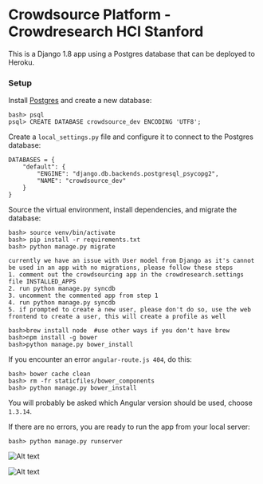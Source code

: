 # Crowdsource Platform - Crowdresearch HCI Stanford

This is a Django 1.8 app using a Postgres database that can be deployed to Heroku.

### Setup

Install [Postgres](http://postgresapp.com/) and create a new database:

    bash> psql
    psql> CREATE DATABASE crowdsource_dev ENCODING 'UTF8';

Create a `local_settings.py` file and configure it to connect to the Postgres database:

    DATABASES = {
        "default": {
            "ENGINE": "django.db.backends.postgresql_psycopg2",
            "NAME": "crowdsource_dev"
        }
    }

Source the virtual environment, install dependencies, and migrate the database:

    bash> source venv/bin/activate
    bash> pip install -r requirements.txt
    bash> python manage.py migrate

    currently we have an issue with User model from Django as it's cannot be used in an app with no migrations, please follow these steps
    1. comment out the crowdsourcing app in the crowdresearch.settings file INSTALLED_APPS
    2. run python manage.py syncdb
    3. uncomment the commented app from step 1
    4. run python manage.py syncdb
    5. if prompted to create a new user, please don't do so, use the web frontend to create a user, this will create a profile as well

    bash>brew install node  #use other ways if you don't have brew
    bash>npm install -g bower
    bash>python manage.py bower_install

If you encounter an error `angular-route.js 404`, do this:

    bash> bower cache clean
    bash> rm -fr staticfiles/bower_components
    bash> python manage.py bower_install

You will probably be asked which Angular version should be used, choose `1.3.14`.

If there are no errors, you are ready to run the app from your local server:

    bash> python manage.py runserver
    
![Alt text](http://crowdresearch.stanford.edu/w/img_auth.php/9/9d/NeilGLanding.png "Landing")

![Alt text](http://crowdresearch.stanford.edu/w/img_auth.php/0/0f/NeilReg.png "Registration") 


